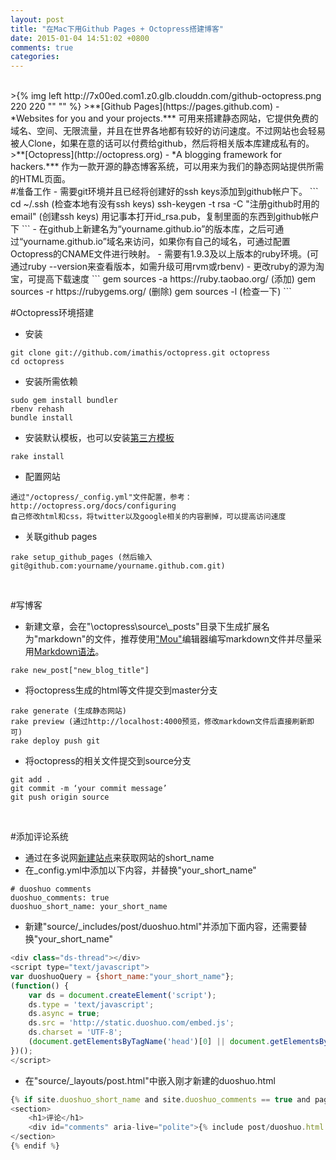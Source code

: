 ```yaml
---
layout: post
title: "在Mac下用Github Pages + Octopress搭建博客"
date: 2015-01-04 14:51:02 +0800
comments: true
categories: 
---
```


<br/>
>{% img left http://7x00ed.com1.z0.glb.clouddn.com/github-octopress.png 220 220 "" "" %}
>**[Github Pages](https://pages.github.com) - *Websites for you and your projects.***   
可用来搭建静态网站，它提供免费的域名、空间、无限流量，并且在世界各地都有较好的访问速度。不过网站也会轻易被人Clone，如果在意的话可以付费给github，然后将相关版本库建成私有的。
<br/>  
>**[Octopress](http://octopress.org) - *A blogging framework for hackers.***  
作为一款开源的静态博客系统，可以用来为我们的静态网站提供所需的HTML页面。
<!-- more -->
<br/>
#准备工作
- 需要git环境并且已经将创建好的ssh keys添加到github帐户下。
```
cd ~/.ssh (检查本地有没有ssh keys)
ssh-keygen -t rsa -C "注册github时用的email" (创建ssh keys)
用记事本打开id_rsa.pub，复制里面的东西到github帐户下
```
- 在github上新建名为“yourname.github.io”的版本库，之后可通过“yourname.github.io”域名来访问，如果你有自己的域名，可通过配置Octopress的CNAME文件进行映射。  
- 需要有1.9.3及以上版本的ruby环境。(可通过ruby --version来查看版本，如需升级可用rvm或rbenv)
- 更改ruby的源为淘宝，可提高下载速度  
```
gem sources -a https://ruby.taobao.org/  (添加)
gem sources -r https://rubygems.org/  (删除)
gem sources -l  (检查一下)
``` 

<br/>

#Octopress环境搭建
- 安装  
```
git clone git://github.com/imathis/octopress.git octopress
cd octopress
```
- 安装所需依赖  
```
sudo gem install bundler 
rbenv rehash 
bundle install
```
- 安装默认模板，也可以安装[第三方模板](https://github.com/shashankmehta/greyshade)
```
rake install
```
- 配置网站
```
通过"/octopress/_config.yml"文件配置，参考：http://octopress.org/docs/configuring
自己修改html和css，将twitter以及google相关的内容删掉，可以提高访问速度
```
- 关联github pages
```
rake setup_github_pages (然后输入 git@github.com:yourname/yourname.github.com.git)
```

<br/>

#写博客
- 新建文章，会在"\octopress\source\\_posts"目录下生成扩展名为"markdown"的文件，推荐使用["Mou"](http://25.io/mou/)编辑器编写markdown文件并尽量采用[Markdown语法](http://wowubuntu.com/markdown/)。
```
rake new_post["new_blog_title"]
```
- 将octopress生成的html等文件提交到master分支
```
rake generate (生成静态网站)
rake preview (通过http://localhost:4000预览，修改markdown文件后直接刷新即可)
rake deploy push git
```
- 将octopress的相关文件提交到source分支
```
git add .
git commit -m ‘your commit message’
git push origin source
```
<br/>

#添加评论系统
- 通过在多说网[新建站点](http://duoshuo.com/create-site)来获取网站的short_name  
- 在_config.yml中添加以下内容，并替换"your_short_name"
```
# duoshuo comments 
duoshuo_comments: true 
duoshuo_short_name: your_short_name
```
- 新建"source/_includes/post/duoshuo.html"并添加下面内容，还需要替换"your_short_name"
``` js
<div class="ds-thread"></div>
<script type="text/javascript">
var duoshuoQuery = {short_name:"your_short_name"};
(function() {
    var ds = document.createElement('script');
    ds.type = 'text/javascript';
    ds.async = true;
    ds.src = 'http://static.duoshuo.com/embed.js';
    ds.charset = 'UTF-8';
    (document.getElementsByTagName('head')[0] || document.getElementsByTagName('body')[0]).appendChild(ds);
})();
</script>
```
- 在"source/_layouts/post.html"中嵌入刚才新建的duoshuo.html  
``` js
{% if site.duoshuo_short_name and site.duoshuo_comments == true and page.comments == true %}
<section>
    <h1>评论</h1>
    <div id="comments" aria-live="polite">{% include post/duoshuo.html %}</div>
</section>
{% endif %}
```